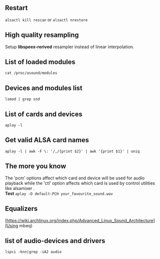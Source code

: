## Restart  
`alsactl kill rescan` or `alsactl nrestore`
## High quality resampling
Setup __libspeex-rerived__ resampler instead of linear interpolation.  
## List of loaded modules
`cat /proc/asound/modules`
## Devices and modules list 
`lsmod | grep snd`
## List of cards and devices
`aplay -l`
## Get valid ALSA card names
`aplay -l | awk -F \: '/,/{print $2}' | awk '{print $1}' | uniq`
## The more you know
The 'pcm' options affect which card and device will be used for audio playback while the 'ctl' option affects which card is used by control utilities like alsamixer .  
__Test__ `aplay -D default:PCH your_favourite_sound.wav`
## Equalizers
[https://wiki.archlinux.org/index.php/Advanced_Linux_Sound_Architecture](Using
mbeq)
## list of audio-devices and drivers
`lspci -knn|grep -iA2 audio`
